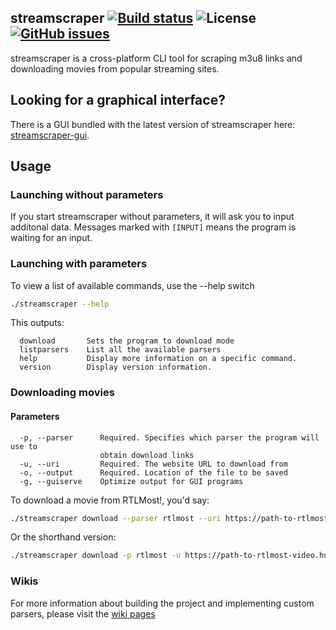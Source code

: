 
## streamscraper [![Build status](https://ci.appveyor.com/api/projects/status/ti9ndirsgqc0ks0u?svg=true)](https://ci.appveyor.com/project/mihaly044/streamscraper) ![License](https://img.shields.io/github/license/mihaly044/streamscraper.svg) [![GitHub issues](https://img.shields.io/github/issues/mihaly044/streamscraper.svg)](https://github.com/mihaly044/streamscraper/issues)

streamscraper is a cross-platform CLI tool for scraping m3u8 links and downloading movies from popular streaming sites.

## Looking for a graphical interface?
There is a GUI bundled with the latest version of streamscraper here: [streamscraper-gui](https://github.com/mihaly044/streamscraper-gui).

## Usage
### Launching without parameters

If you start streamscraper without parameters, it will ask you to input additonal data. Messages marked with `[INPUT]` means the program is waiting for an input.

### Launching with parameters

To view a list of available commands, use the --help switch

```bash
./streamscraper --help
```

This outputs:

```
  download       Sets the program to download mode
  listparsers    List all the available parsers
  help           Display more information on a specific command.
  version        Display version information.
```

### Downloading movies
#### Parameters
```
  -p, --parser      Required. Specifies which parser the program will use to 
                    obtain download links
  -u, --uri         Required. The website URL to download from
  -o, --output      Required. Location of the file to be saved
  -g, --guiserve    Optimize output for GUI programs
```

To download a movie from RTLMost!, you'd say:

```bash
./streamscraper download --parser rtlmost --uri https://path-to-rtlmost-video.hu/example --output video.mp4
```
Or the shorthand version:

```bash
./streamscraper download -p rtlmost -u https://path-to-rtlmost-video.hu/example -o video.mp4
```

### Wikis
For more information about building the project and implementing custom parsers, please visit the [wiki pages](https://github.com/mihaly044/streamscraper/wiki)
